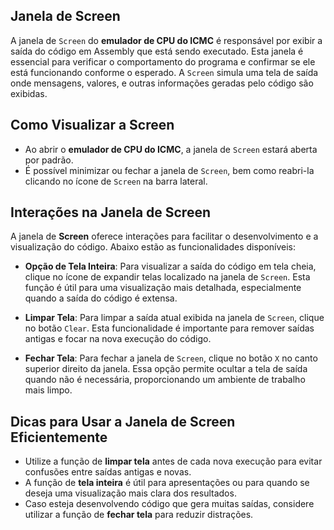 ## Janela de Screen

A janela de `Screen` do **emulador de CPU do ICMC** é responsável por exibir a saída do código em Assembly que está sendo executado. Esta janela é essencial para verificar o comportamento do programa e confirmar se ele está funcionando conforme o esperado. A `Screen` simula uma tela de saída onde mensagens, valores, e outras informações geradas pelo código são exibidas.

## Como Visualizar a Screen

- Ao abrir o **emulador de CPU do ICMC**, a janela de `Screen` estará aberta por padrão.
- É possível minimizar ou fechar a janela de `Screen`, bem como reabri-la clicando no ícone de `Screen` na barra lateral.

## Interações na Janela de Screen

A janela de **Screen** oferece interações para facilitar o desenvolvimento e a visualização do código. Abaixo estão as funcionalidades disponíveis:

- **Opção de Tela Inteira**: Para visualizar a saída do código em tela cheia, clique no ícone de expandir telas localizado na janela de `Screen`. Esta função é útil para uma visualização mais detalhada, especialmente quando a saída do código é extensa.

- **Limpar Tela**: Para limpar a saída atual exibida na janela de `Screen`, clique no botão `Clear`. Esta funcionalidade é importante para remover saídas antigas e focar na nova execução do código.

- **Fechar Tela**: Para fechar a janela de `Screen`, clique no botão `X` no canto superior direito da janela. Essa opção permite ocultar a tela de saída quando não é necessária, proporcionando um ambiente de trabalho mais limpo.

## Dicas para Usar a Janela de Screen Eficientemente

- Utilize a função de **limpar tela** antes de cada nova execução para evitar confusões entre saídas antigas e novas.
- A função de **tela inteira** é útil para apresentações ou para quando se deseja uma visualização mais clara dos resultados.
- Caso esteja desenvolvendo código que gera muitas saídas, considere utilizar a função de **fechar tela** para reduzir distrações.
